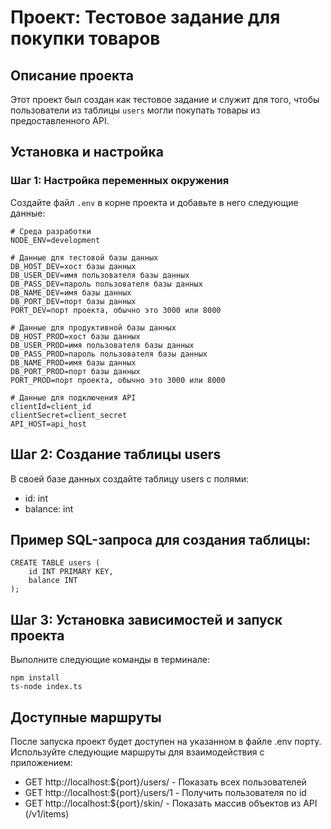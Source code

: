 # Проект: Тестовое задание для покупки товаров

## Описание проекта

Этот проект был создан как тестовое задание и служит для того, чтобы пользователи из таблицы `users` могли покупать товары из предоставленного API. 

## Установка и настройка

### Шаг 1: Настройка переменных окружения

Создайте файл `.env` в корне проекта и добавьте в него следующие данные:

```env
# Среда разработки
NODE_ENV=development

# Данные для тестовой базы данных
DB_HOST_DEV=хост базы данных
DB_USER_DEV=имя пользователя базы данных
DB_PASS_DEV=пароль пользователя базы данных
DB_NAME_DEV=имя базы данных
DB_PORT_DEV=порт базы данных
PORT_DEV=порт проекта, обычно это 3000 или 8000

# Данные для продуктивной базы данных
DB_HOST_PROD=хост базы данных
DB_USER_PROD=имя пользователя базы данных
DB_PASS_PROD=пароль пользователя базы данных
DB_NAME_PROD=имя базы данных
DB_PORT_PROD=порт базы данных
PORT_PROD=порт проекта, обычно это 3000 или 8000

# Данные для подключения API
clientId=client_id
clientSecret=client_secret
API_HOST=api_host
```
## Шаг 2: Создание таблицы users

В своей базе данных создайте таблицу users с полями:
- id: int
- balance: int

## Пример SQL-запроса для создания таблицы:
```
CREATE TABLE users (
    id INT PRIMARY KEY,
    balance INT
);
```
## Шаг 3: Установка зависимостей и запуск проекта

Выполните следующие команды в терминале:

```
npm install
ts-node index.ts
```

## Доступные маршруты

После запуска проект будет доступен на указанном в файле .env порту. Используйте следующие маршруты для взаимодействия с приложением:

- GET http://localhost:${port}/users/ - Показать всех пользователей
- GET http://localhost:${port}/users/1 - Получить пользователя по id
- GET http://localhost:${port}/skin/ - Показать массив объектов из API (/v1/items)
